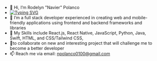 - 👋 Hi, I’m Rodelyn "Navier" Polanco
- [![Typing SVG](https://readme-typing-svg.demolab.com/?lines=Self-taught+Software+Developer;Techpreneur;Web3+Enthusiast)](https://git.io/typing-svg)
- 👀 I’m a full stack developer experienced in creating web and mobile-friendly applications using frontend and backend frameworks and libraries 
- 🌱 My Skills include React.js, React Native, JavaScript, Python, Java, Swift, HTML, and CSS/Tailwind CSS, 
- 💞️to collaborate on new and interesting project that will challenge me to become a better developer 
- 📫 Reach me via email: npolanco0100@gmail.com

<!---
Navip10/Navip10 is a ✨ special ✨ repository because its `README.md` (this file) appears on your GitHub profile.
You can click the Preview link to take a look at your changes.
--->
